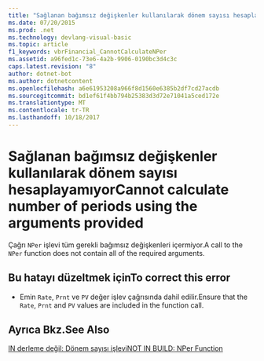 ```yaml
---
title: "Sağlanan bağımsız değişkenler kullanılarak dönem sayısı hesaplayamıyor"
ms.date: 07/20/2015
ms.prod: .net
ms.technology: devlang-visual-basic
ms.topic: article
f1_keywords: vbrFinancial_CannotCalculateNPer
ms.assetid: a96fed1c-73e6-4a2b-9906-0190bc3d4c3c
caps.latest.revision: "8"
author: dotnet-bot
ms.author: dotnetcontent
ms.openlocfilehash: a6e61953208a966f8d1560e6385b2df7cd27acdb
ms.sourcegitcommit: bd1ef61f4bb794b25383d3d72e71041a5ced172e
ms.translationtype: MT
ms.contentlocale: tr-TR
ms.lasthandoff: 10/18/2017
---
```

# <a name="cannot-calculate-number-of-periods-using-the-arguments-provided"></a><span data-ttu-id="93f96-102">Sağlanan bağımsız değişkenler kullanılarak dönem sayısı hesaplayamıyor</span><span class="sxs-lookup"><span data-stu-id="93f96-102">Cannot calculate number of periods using the arguments provided</span></span>
<span data-ttu-id="93f96-103">Çağrı `NPer` işlevi tüm gerekli bağımsız değişkenleri içermiyor.</span><span class="sxs-lookup"><span data-stu-id="93f96-103">A call to the `NPer` function does not contain all of the required arguments.</span></span>  
  
## <a name="to-correct-this-error"></a><span data-ttu-id="93f96-104">Bu hatayı düzeltmek için</span><span class="sxs-lookup"><span data-stu-id="93f96-104">To correct this error</span></span>  
  
-   <span data-ttu-id="93f96-105">Emin `Rate`, `Prnt` ve `PV` değer işlev çağrısında dahil edilir.</span><span class="sxs-lookup"><span data-stu-id="93f96-105">Ensure that the `Rate`, `Prnt` and `PV` values are included in the function call.</span></span>  
  
## <a name="see-also"></a><span data-ttu-id="93f96-106">Ayrıca Bkz.</span><span class="sxs-lookup"><span data-stu-id="93f96-106">See Also</span></span>  
 [<span data-ttu-id="93f96-107">IN derleme değil: Dönem sayısı işlevi</span><span class="sxs-lookup"><span data-stu-id="93f96-107">NOT IN BUILD: NPer Function</span></span>](http://msdn.microsoft.com/en-us/56567d16-29f7-4928-b05f-b4cd56d4fd42)
